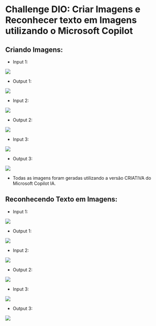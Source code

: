 # Challenge DIO: Criar Imagens e Reconhecer texto em Imagens utilizando o Microsoft Copilot

## Criando Imagens:

- Input 1:

<img src="inputs/input1.png">

- Output 1:

<img src="outputs/output1.png">

</br>

- Input 2:

<img src="inputs/input2.png">

- Output 2:

<img src="outputs/output2.png">

</br>

- Input 3:

<img src="inputs/input3.png">

- Output 3:

<img src="outputs/output3.png">

</br>

- Todas as imagens foram geradas utilizando a versão CRIATIVA do Microsoft Copilot IA.

## Reconhecendo Texto em Imagens:

- Input 1:

<img src="inputs/input4.png">

- Output 1:

<img src="outputs/output4.png">

</br>

- Input 2:

<img src="inputs/input5.png">

- Output 2:

<img src="outputs/output5.png">

</br>

- Input 3:

<img src="inputs/input6.png">

- Output 3:

<img src="outputs/output6.png">

</br>

